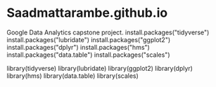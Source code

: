 # Saadmattarambe.github.io
Google Data Analytics capstone project.
install.packages("tidyverse")
install.packages("lubridate")
install.packages("ggplot2")
install.packages("dplyr")
install.packages("hms")
install.packages("data.table")
install.packages("scales")

library(tidyverse)
library(lubridate)
library(ggplot2)
library(dplyr)
library(hms)
library(data.table)
library(scales)
